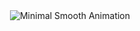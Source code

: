 <div align="center">
  <img 
    src="https://readme-typing-svg.herokuapp.com?font=Fira+Code&size=24&duration=2500&pause=500&color=00CED1&center=true&vCenter=true&width=600&lines=Every+Day+is+a+Reset;Fresh+Start+%7C+Clean+Code;Progress+Over+Perfection" 
    alt="Minimal Smooth Animation"
  />
</div>
